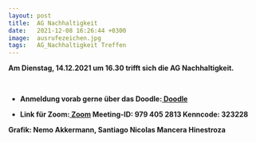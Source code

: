 ```yaml
---
layout: post
title:  AG Nachhaltigkeit
date:   2021-12-08 16:26:44 +0300
image:  ausrufezeichen.jpg
tags:   AG_Nachhaltigkeit Treffen
---
```

 

<b>Am Dienstag, 14.12.2021 um 16.30 trifft sich die AG Nachhaltigkeit.<b>

 
* Anmeldung vorab gerne über das Doodle:<a href = "https://doodle.com/poll/5ds7qz3afe9nakxu?utm_source=poll&utm_medium=link" > Doodle</a>

* Link für Zoom:<a href = "https://tum-conf.zoom.us/j/9794052813" > Zoom</a>
Meeting-ID: 979 405 2813
Kenncode: 323228


Grafik: Nemo Akkermann, Santiago Nicolas Mancera Hinestroza